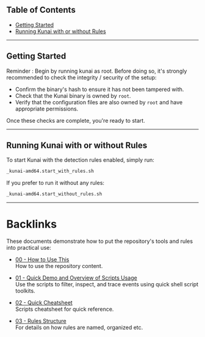 
## Table of Contents

- [Getting Started](#getting-started)
- [Running Kunai with or without Rules](#running-kunai-with-or-without-rules)

---

## Getting Started

Reminder : Begin by running kunai as root. Before doing so, it's strongly recommended to check the integrity / security of the setup:

- Confirm the binary's hash to ensure it has not been tampered with.
- Check that the Kunai binary is owned by `root`.
- Verify that the configuration files are also owned by `root` and have appropriate permissions.

Once these checks are complete, you're ready to start. 

---

## Running Kunai with or without Rules

To start Kunai with the detection rules enabled, simply run:

```bash
_kunai-amd64.start_with_rules.sh
```

If you prefer to run it without any rules:

```bash
_kunai-amd64.start_without_rules.sh
```

---

# Backlinks 

These documents demonstrate how to put the repository's tools and rules into practical use:

- [00 - How to Use This](./doc/00_HOWTOUSE.md)  
  How to use the repository content.

- [01 - Quick Demo and Overview of Scripts Usage](./doc/01_QUICK_DEMO.md)  
  Use the scripts to filter, inspect, and trace events using quick shell script toolkits.

- [02 - Quick Cheatsheet](./doc/02_SCRIPTS_CHEATSHEET.md)  
  Scripts cheatsheet for quick reference.

- [03 - Rules Structure](./doc/03_RULES_STRUCTURE.md)  
  For details on how rules are named, organized etc.
  


